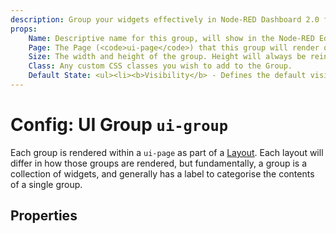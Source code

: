 ```yaml
---
description: Group your widgets effectively in Node-RED Dashboard 2.0 for better organization and user navigation.
props:
    Name: Descriptive name for this group, will show in the Node-RED Editor and as a label in the Dashboard.
    Page: The Page (<code>ui-page</code>) that this group will render on. 
    Size: The width and height of the group. Height will always be reinforced by this value, the height is generally a <i>minimum</i> height, and will extend to fit it's content.
    Class: Any custom CSS classes you wish to add to the Group.
    Default State: <ul><li><b>Visibility</b> - Defines the default visibility of this group. </li><li><b>Interactivity</b> - Controls whether the group and it's contents are disabled/enabled when the page is loaded. </li><li><b>Type</b> - Controls whether the group appears as a default group or as a dialog, which needs to be triggered manually using ui-control. You can choose between 'Default' and 'Dialog' types. </li></ul><p>Both of these can be overridden by the user at runtime using a <code>ui-control</code> node.</p>
---
```


<script setup>
</script>

# Config: UI Group `ui-group`

Each group is rendered within a `ui-page` as part of a [Layout](../../contributing/guides/layouts). Each layout will differ in how those groups are rendered, but fundamentally, a group is a collection of widgets, and generally has a label to categorise the contents of a single group.

## Properties

<PropsTable :hide-dynamic="true"/>